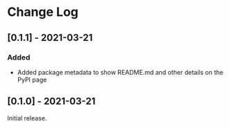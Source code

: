 # Change Log

## [0.1.1] - 2021-03-21

### Added

* Added package metadata to show README.md and other details on the PyPI page

## [0.1.0] - 2021-03-21

Initial release.
